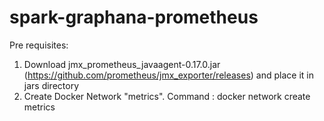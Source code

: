 # spark-graphana-prometheus
Pre requisites: 
1. Download jmx_prometheus_javaagent-0.17.0.jar (https://github.com/prometheus/jmx_exporter/releases) and place it in jars directory
2. Create Docker Network "metrics".  Command : docker network create metrics
